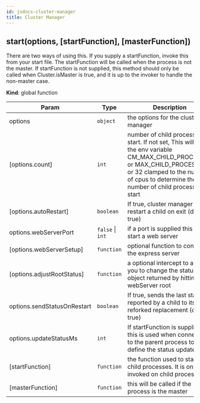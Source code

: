 ```yaml
---
id: jsdocs-cluster-manager
title: Cluster Manager
---
```

<a name="start"></a>

## start(options, [startFunction], [masterFunction])
There are two ways of using this. If you supply a startFunction, invoke this from your
start file. The startFunction will be called when the process is not the master. If startFunction
is not supplied, this method should only be called when Cluster.isMaster is true, and it is up
to the invoker to handle the non-master case.

**Kind**: global function  

| Param | Type | Description |
| --- | --- | --- |
| options | <code>object</code> | the options for the cluster manager |
| [options.count] | <code>int</code> | number of child processes to start. If not set, This will use the env variable CM_MAX_CHILD_PROCESSES or MAX_CHILD_PROCESSES or 32 clamped to the number of cpus to determine the number of child processes to start |
| [options.autoRestart] | <code>boolean</code> | If true, cluster manager will restart a child on exit (default true) |
| options.webServerPort | <code>false</code> \| <code>int</code> | if a port is supplied this will start a web server |
| [options.webServerSetup] | <code>function</code> | optional function to configure the express server |
| [options.adjustRootStatus] | <code>function</code> | a optional intercept to allow you to change the status object  returned by hitting the webServer root |
| options.sendStatusOnRestart | <code>boolean</code> | If true, sends the last status reported by a child to its  reforked replacement (default true) |
| options.updateStatusMs | <code>int</code> | If startFunction is supplied, this is used when connecting to  the parent process to define the status update rate. |
| [startFunction] | <code>function</code> | the function used to start the child processes.  It is only invoked on child processes |
| [masterFunction] | <code>function</code> | this will be called if the process is the master |

